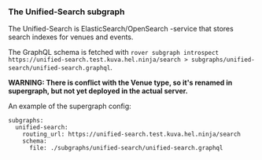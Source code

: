 ### The Unified-Search subgraph

The Unified-Search is ElasticSearch/OpenSearch -service that stores search indexes for venues and events.

The GraphQL schema is fetched with `rover subgraph introspect https://unified-search.test.kuva.hel.ninja/search > subgraphs/unified-search/unified-search.graphql`.

**WARNING: There is conflict with the Venue type, so it's renamed in supergraph, but not yet deployed in the actual server.**

An example of the supergraph config:

```
subgraphs:
  unified-search:
    routing_url: https://unified-search.test.kuva.hel.ninja/search
    schema:
      file: ./subgraphs/unified-search/unified-search.graphql
```
